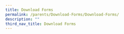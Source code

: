 ```yaml
---
title: Download Forms
permalink: /parents/Download-Forms/Download-Forms/
description: ""
third_nav_title: Download Forms
---
```

